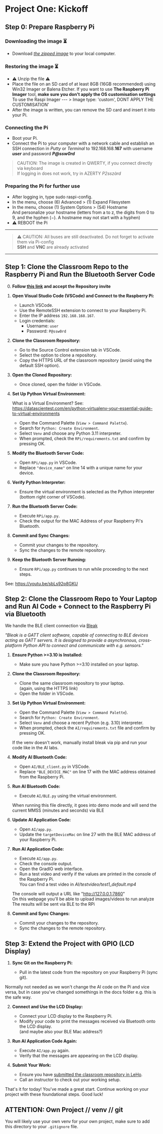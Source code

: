# Project One: Kickoff

## Step 0: Prepare Raspberry Pi

### Downloading the image ⏳

- Download _[the zipped image](https://studenthowest-my.sharepoint.com/:f:/g/personal/pieter-jan_beeckman2_howest_be/EhvN6b-3rkhNvoiGm1nJvccB4P7t29b8dU11KDgidgkw6A?e=oKj2TG)_ to your local computer.

### Restoring the image ⏳

- ⚠ Unzip the file ⚠
- Place the file on an SD card of at least 8GB (16GB recommended) using Win32 Imager or Balena Etcher.
  If you want to use **The Raspberry Pi Imager** tool, **make sure you don't apply the OS customisation settings**
  To use the Raspi Imager --- > Image type: 'custom', DONT APPLY THE CUSTOMISATION'
- After the image is written, you can remove the SD card and insert it into your Pi.

### Connecting the Pi

- Boot your Pi.
- Connect the Pi to your computer with a network cable and establish an SSH connection in _Putty_ or _Terminal_ to 192.168.168.**167** with username **_user_** and password **_P@ssw0rd_**

> CAUTION: The image is created in QWERTY, if you connect directly via keyboard  
> If logging in does not work, try in AZERTY _P2sszàrd_

### Preparing the Pi for further use

- After logging in, type sudo raspi-config.
- In the menu, choose (6) Advanced > (1) Expand Filesystem
- In the menu, choose (1) System Options > (S4) Hostname  
  And personalize your hostname (letters from a to z, the digits from 0 to 9, and the hyphen (−). A hostname may not start with a hyphen)
- ⚠ REBOOT the Pi

---

> ⚠️ CAUTION: All buses are still deactivated. Do not forget to activate them via Pi-config  
> **SSH** and **VNC** are already activated

---

## Step 1: Clone the Classroom Repo to the Raspberry Pi and Run the Bluetooth Server Code

0. **Follow [this link](https://classroom.github.com/a/kXt4USpr) and accept the Repository invite**

1. **Open Visual Studio Code (VSCode) and Connect to the Raspberry Pi:**

   - Launch VSCode.
   - Use the RemoteSSH extension to connect to your Raspberry Pi.
   - Enter the IP address `192.168.168.167`.
   - Login credentials:
     - Username: `user`
     - Password: `P@ssw0rd`

2. **Clone the Classroom Repository:**

   - Go to the Source Control extension tab in VSCode.
   - Select the option to clone a repository.
   - Copy the HTTPS URL of the classroom repository (avoid using the default SSH option).

3. **Open the Cloned Repository:**

   - Once cloned, open the folder in VSCode.

4. **Set Up Python Virtual Environment:**

   What is a Virtual Environment? See: <https://datascientest.com/en/python-virtualenv-your-essential-guide-to-virtual-environments>

   - Open the Command Palette (`View > Command Palette`).
   - Search for `Python: Create Environment`.
   - Select `Venv` and choose any Python 3.11 interpreter.
   - When prompted, check the `RPi/requirements.txt` and confirm by pressing OK.

5. **Modify the Bluetooth Server Code:**

   - Open `RPi/app.py` in VSCode.
   - Replace `"device_name"` on line 14 with a unique name for your device.

6. **Verify Python Interpreter:**

   - Ensure the virtual environment is selected as the Python interpreter (bottom right corner of VSCode).

7. **Run the Bluetooth Server Code:**

   - Execute `RPi/app.py`.
   - Check the output for the MAC Address of your Raspberry Pi's Bluetooth.

8. **Commit and Sync Changes:**

   - Commit your changes to the repository.
   - Sync the changes to the remote repository.

9. **Keep the Bluetooth Server Running:**
   - Ensure `RPi/app.py` continues to run while proceeding to the next steps.

See: https://youtu.be/sbLs92p8GKU

## Step 2: Clone the Classroom Repo to Your **Laptop** and Run AI Code + Connect to the Raspberry Pi via Bluetooth

We handle the BLE client connection via [Bleak](https://pypi.org/project/bleak/)

_"Bleak is a GATT client software, capable of connecting to BLE devices acting as GATT servers. It is designed to provide a asynchronous, cross-platform Python API to connect and communicate with e.g. sensors."_

1. **Ensure Python >=3.10 is Installed:**

   - Make sure you have Python >=3.10 installed on your laptop.

2. **Clone the Classroom Repository:**

   - Clone the same classroom repository to your laptop.  
     (again, using the HTTPS link)
   - Open the folder in VSCode.

3. **Set Up Python Virtual Environment:**

   - Open the Command Palette (`View > Command Palette`).
   - Search for `Python: Create Environment`.
   - Select `Venv` and choose a recent Python (e.g. 3.10) interpreter.
   - When prompted, check the `AI/requirements.txt` file and confirm by pressing OK.

   If the venv doesn't work, manually install bleak via pip and run your code like in the AI labs.

4. **Modify AI Bluetooth Code:**

   - Open `AI/BLE_client.py` in VSCode.
   - Replace `"BLE_DEVICE_MAC"` on line 17 with the MAC address obtained from the Raspberry Pi.

5. **Run AI Bluetooth Code:**

   - Execute `AI/BLE.py` using the virtual environment.

   When running this file directly, it goes into demo mode and will send the current MMSS (minutes and seconds) via BLE

6. **Update AI Application Code:**

   - Open `AI/app.py`.
   - Update the `targetDeviceMac` on line 27 with the BLE MAC address of your Raspberry Pi.

7. **Run AI Application Code:**

   - Execute `AI/app.py`.
   - Check the console output.
   - Open the GradIO web interface.
   - Run a test video and verify if the values are printed in the console of the Raspberry Pi.  
     You can find a test video in _AI/testvideo/test1_default.mp4_

   The console will output a URL like "http://127.0.0.1:7860"  
   On this webpage you'll be able to upload images/videos to run analyze  
   The results will be sent via BLE to the RPi

8. **Commit and Sync Changes:**
   - Commit your changes to the repository.
   - Sync the changes to the remote repository.

## Step 3: Extend the Project with GPIO (LCD Display)

1. **Sync Git on the Raspberry Pi:**

   - Pull in the latest code from the repository on your Raspberry Pi (sync git).

Normally not needed as we won't change the AI code on the Pi and vice versa, but in case you've changed somethings in the docs folder e.g. this is the safe way.

2. **Connect and Use the LCD Display:**

   - Connect your LCD display to the Raspberry Pi.
   - Modify your code to print the messages received via Bluetooth onto the LCD display.  
     (and maybe also your BLE Mac address?)

3. **Run AI Application Code Again:**

   - Execute `AI/app.py` again.
   - Verify that the messages are appearing on the LCD display.

4. **Submit Your Work:**
   - Ensure you have [submitted the classroom repository in LeHo](https://leho-howest.instructure.com/courses/21067/assignments/187983).
   - Call an instructor to check out your working setup.

That's it for today! You've made a great start. Continue working on your project with these foundational steps. Good luck!

## ATTENTION: Own Project // venv // git

You will likely use your own venv for your own project, make sure to add this directory to your `.gitignore` file.
